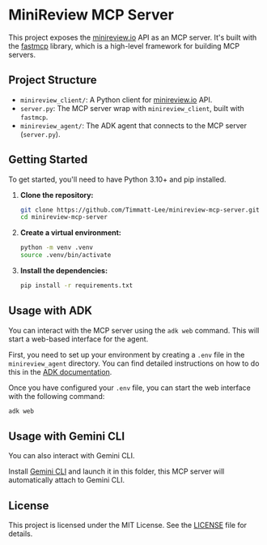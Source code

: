 # MiniReview MCP Server

This project exposes the [minireview.io](https://minireview.io/) API as an MCP
server. It's built with the
[fastmcp](https://github.com/jlowin/fastmcp) library, which is a high-level
framework for building MCP servers.

## Project Structure

- `minireview_client/`: A Python client for [minireview.io](https://minireview.io/) API.
-   `server.py`: The MCP server wrap with `minireview_client`, built with `fastmcp`.
-   `minireview_agent/`: The ADK agent that connects to the MCP server (`server.py`).

## Getting Started

To get started, you'll need to have Python 3.10+ and pip installed.

1. **Clone the repository:**

    ```bash
    git clone https://github.com/Timmatt-Lee/minireview-mcp-server.git
    cd minireview-mcp-server
    ```

2. **Create a virtual environment:**

    ```bash
    python -m venv .venv
    source .venv/bin/activate
    ```

3. **Install the dependencies:**

    ```bash
    pip install -r requirements.txt
    ```


## Usage with ADK

You can interact with the MCP server using the `adk web` command. This will
start a web-based interface for the agent.

First, you need to set up your environment by creating a `.env` file in the
`minireview_agent` directory. You can find detailed instructions on how to do
this in the
[ADK documentation](https://google.github.io/adk-docs/get-started/quickstart/#set-up-the-model).

Once you have configured your `.env` file, you can start the web interface with
the following command:

```bash
adk web
```


## Usage with Gemini CLI

You can also interact with Gemini CLI.

Install [Gemini CLI](https://github.com/google/gemini-cli) and launch it in this folder, this MCP server will automatically attach to Gemini CLI.


## License

This project is licensed under the MIT License. See the [LICENSE](LICENSE) file
for details.